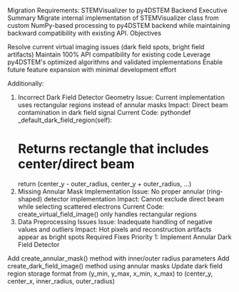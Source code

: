 Migration Requirements: STEMVisualizer to py4DSTEM Backend
Executive Summary
Migrate internal implementation of STEMVisualizer class from custom NumPy-based processing to py4DSTEM backend while maintaining backward compatibility with existing API.
Objectives

Resolve current virtual imaging issues (dark field spots, bright field artifacts)
Maintain 100% API compatibility for existing code
Leverage py4DSTEM's optimized algorithms and validated implementations
Enable future feature expansion with minimal development effort

Additionally:

1. Incorrect Dark Field Detector Geometry
Issue: Current implementation uses rectangular regions instead of annular masks
Impact: Direct beam contamination in dark field signal
Current Code:
pythondef _default_dark_field_region(self):
    # Returns rectangle that includes center/direct beam
    return (center_y - outer_radius, center_y + outer_radius, ...)
2. Missing Annular Mask Implementation
Issue: No proper annular (ring-shaped) detector implementation
Impact: Cannot exclude direct beam while selecting scattered electrons
Current Code: create_virtual_field_image() only handles rectangular regions
3. Data Preprocessing Issues
Issue: Inadequate handling of negative values and outliers
Impact: Hot pixels and reconstruction artifacts appear as bright spots
Required Fixes
Priority 1: Implement Annular Dark Field Detector

 Add create_annular_mask() method with inner/outer radius parameters
 Add create_dark_field_image() method using annular masks
 Update dark field region storage format from (y_min, y_max, x_min, x_max) to (center_y, center_x, inner_radius, outer_radius)